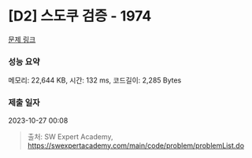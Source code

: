 # [D2] 스도쿠 검증 - 1974 

[문제 링크](https://swexpertacademy.com/main/code/problem/problemDetail.do?contestProbId=AV5Psz16AYEDFAUq) 

### 성능 요약

메모리: 22,644 KB, 시간: 132 ms, 코드길이: 2,285 Bytes

### 제출 일자

2023-10-27 00:08



> 출처: SW Expert Academy, https://swexpertacademy.com/main/code/problem/problemList.do
